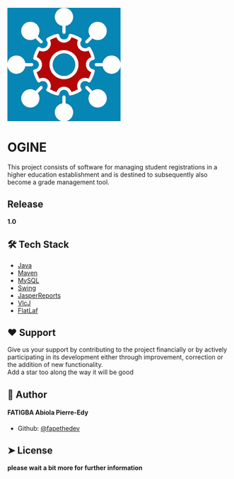 ![Image](src/main/resources/icons/appIcon.png)
# OGINE

This project consists of software for managing student registrations
in a higher education establishment and is destined to subsequently 
also become a grade management tool.

## Release
**1.0**

## 🛠️ Tech Stack
- [Java](https://www.oracle.com/java/)
- [Maven](https://maven.apache.org/)
- [MySQL](https://www.mysql.com/)
- [Swing](https://docs.oracle.com/javase/tutorial/uiswing/)
- [JasperReports](https://community.jaspersoft.com/)
- [VlcJ](https://capricasoftware.co.uk/projects/vlcj)
- [FlatLaf](https://www.formdev.com/flatlaf/)

## ❤️ Support
Give us your support by contributing to the project financially
or by actively participating in its development either through improvement, 
correction or the addition of new functionality. <br/>
Add a star too along the way it will be good

## 🙇 Author
#### FATIGBA Abiola Pierre-Edy
- Github: [@fapethedev](https://github.com/fapethedev)

## ➤ License
**please wait a bit more for further information**